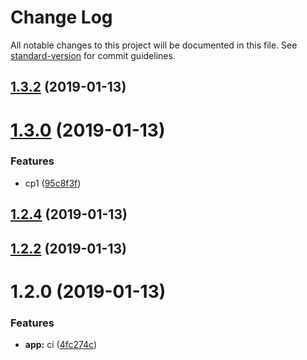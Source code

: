 # Change Log

All notable changes to this project will be documented in this file. See [standard-version](https://github.com/conventional-changelog/standard-version) for commit guidelines.

<a name="1.3.2"></a>
## [1.3.2](https://github.com/fool1990/node-master-ts/compare/v1.3.0...v1.3.2) (2019-01-13)



<a name="1.3.0"></a>
# [1.3.0](https://github.com/fool1990/node-master-ts/compare/v1.2.4...v1.3.0) (2019-01-13)


### Features

* cp1 ([95c8f3f](https://github.com/fool1990/node-master-ts/commit/95c8f3f))



<a name="1.2.4"></a>
## [1.2.4](https://github.com/fool1990/node-master-ts/compare/v1.2.2...v1.2.4) (2019-01-13)



<a name="1.2.2"></a>
## [1.2.2](https://github.com/fool1990/node-master-ts/compare/v1.2.0...v1.2.2) (2019-01-13)



<a name="1.2.0"></a>
# 1.2.0 (2019-01-13)


### Features

* **app:** ci ([4fc274c](https://github.com/fool1990/node-master-ts/commit/4fc274c))
